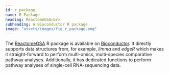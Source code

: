 ```yaml
---
id: r_package
name: R Package
heading: ReactomeGSA<br>
subheading: A Bioconductor R package
image: "assets/images/fig_r_package.png"
---
```


The [ReactomeGSA](https://github.com/reactome/ReactomeGSA) R package is available
on [Bioconductor](https://www.bioconductor.org/packages/release/bioc/html/ReactomeGSA.html). 
It directly supports data structures from, for example, *limma* and *edgeR* which makes it 
straight-forward to perform multi-omics, multi-species comparative pathway analyses. Additionally,
it has dedicated functions to perform pathway analyses of single-cell RNA-sequencing data.
